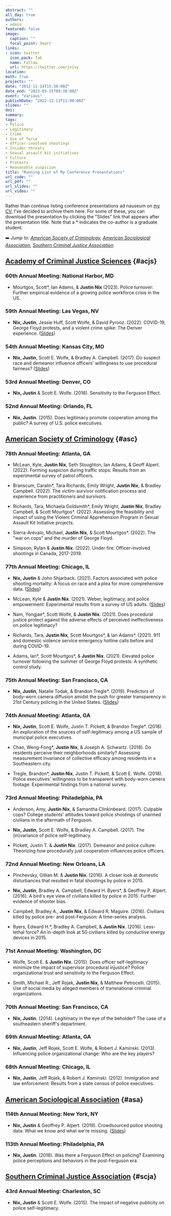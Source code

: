 ```yaml
---
abstract: ""
all_day: true
authors: 
- admin
featured: false
image:
  caption: ""
  focal_point: Smart
links:
- icon: twitter
  icon_pack: fab
  name: Follow
  url: https://twitter.com/jnixy
location: 
math: true
projects: ""
date: "2012-11-14T15:30:00Z"
date_end: "2023-03-15T09:30:00Z"
event: "Various"
publishDate: "2022-12-13T11:00:00Z"
slides: ""
doi: 
summary: 
tags: 
- Police
- Legitimacy
- Crime
- Use of force
- Officer-involved shootings
- Insider threats
- Sexual assault kit initiatives
- Culture
- Protests
- Reasonable suspicion
title: "Running List of My Conference Presentations"
url_code: ""
url_pdf: ""
url_slides: ""
url_video: ""
---
```


Rather than continue listing conference presentations ad nauseum on [my CV](https://jnix.netlify.app/files/cv.pdf), I've decided to archive them here. For some of these, you can download the presentation by clicking the "Slides" link that appears after the presentation title. Note that a \* indicates the co-author is a graduate student.

➡️ *Jump to: [American Society of Criminology](#asc), [American Sociological Association](#asa), [Southern Criminal Justice Association](#scja)*

## [Academy of Criminal Justice Sciences](https://www.acjs.org/) {#acjs}

### 60th Annual Meeting: National Harbor, MD

* Mourtgos, Scott\*, Ian Adams, & **Justin Nix** (2023). Police turnover: Further empirical evidence of a growing police workforce crisis in the US.

### 59th Annual Meeting: Las Vegas, NV

* **Nix, Justin**, Jessie Huff, Scott Wolfe, & David Pyrooz. (2022). COVID-19, George Floyd protests, and a violent crime spike: The Denver experience. ([Slides](https://jnix.netlify.app/slides/acjs22/))

### 54th Annual Meeting: Kansas City, MO

* **Nix, Justin**, Scott E. Wolfe, & Bradley A. Campbell. (2017). Do suspect race and demeanor influence officers' willingness to use procedural fairness? ([Slides](https://jnix.netlify.app/files/acjs2017.pdf))

### 53rd Annual Meeting: Denver, CO

* **Nix, Justin** & Scott E. Wolfe. (2016). Sensitivity to the Ferguson Effect.

### 52nd Annual Meeting: Orlando, FL

* **Nix, Justin**. (2015). Does legitimacy promote cooperation among the public? A survey of U.S. police executives.

## [American Society of Criminology](https://asc41.com/) {#asc}

### 78th Annual Meeting: Atlanta, GA

* McLean, Kyle, **Justin Nix**, Seth Stoughton, Ian Adams, & Geoff Alpert. (2022). Forming suspicion during traffic stops: Results from an experimental survey of patrol officers.

* Branscum, Caralin\*, Tara Richards, Emily Wright, **Justin Nix**, & Bradley Campbell. (2022). The victim-survivor notification process and experience from practitioners and survivors. 

* Richards, Tara, Michaela Goldsmith\*, Emily Wright, **Justin Nix**, Bradley Campbell, & Scott Mourtgos\*. (2022). Assessing the feasibility and impact of using the Violent Criminal Apprehension Program in Sexual Assault Kit Initiative projects. 

* Sierra-Arévalo, Michael, **Justin Nix**, & Scott Mourtgos\*. (2022). The "war on cops" and the murder of George Floyd.

* Simpson, Rylan & **Justin Nix**. (2022). Under fire: Officer-involved shootings in Canada, 2017-2019.

### 77th Annual Meeting: Chicago, IL

* **Nix, Justin** & John Shjarback. (2021). Factors associated with police shooting mortality: A focus on race and a plea for more comprehensive data. ([Slides](https://jnix.netlify.app/slides/asc21_pone_paper/#1))

* McLean, Kyle & **Justin Nix**. (2021). Weber, legitimacy, and police empowerment: Experimental results from a survey of US adults. ([Slides](https://jnix.netlify.app/slides/asc21_jq_weberlegitimacy/#1))  

* Nam, Yongjae\*, Scott Wolfe, & **Justin Nix**. (2021). Does procedural justice protect against the adverse effects of perceived ineffectiveness on police legitimacy? 

* Richards, Tara, **Justin Nix**, Scott Mourtgos\*, & Ian Adams\*. (2021). 911 and domestic violence service emergency hotline calls before and during COVID-19. 

* Adams, Ian\*, Scott Mourtgos\*, & **Justin Nix**. (2021). Elevated police turnover following the summer of George Floyd protests: A synthetic control study. 

### 75th Annual Meeting: San Francisco, CA

* **Nix, Justin**, Natalie Todak, & Brandon Tregle\*. (2019). Predictors of body-worn camera diffusion amidst the push for greater transparency in 21st Century policing in the United States. ([Slides](https://jnix.netlify.app/files/asc19_slides.pdf))

### 74th Annual Meeting: Atlanta, GA

* **Nix, Justin**, Scott E. Wolfe, Justin T. Pickett, & Brandon Tregle\*. (2018). An exploration of the sources of self-legitimacy among a US sample of municipal police executives.

* Chao, Weng-Fong\*, **Justin Nix**, & Joseph A. Schwartz. (2018). Do residents perceive their neighborhoods similarly? Assessing measurement invariance of collective efficacy among residents in a Southeastern city.

* Tregle, Brandon\*, **Justin Nix**, Justin T. Pickett, & Scott E. Wolfe. (2018). Police executives' willingness to be transparent with body-worn camera footage: Experimental findings from a national survey.

### 73rd Annual Meeting: Philadelphia, PA

* Anderson, Amy, **Justin Nix**, & Samantha Clinkinbeard. (2017). Culpable cops? College students' attitudes toward police shootings of unarmed civilians in the aftermath of Ferguson.

* **Nix, Justin**, Scott E. Wolfe, & Bradley A. Campbell. (2017). The (in)variance of police self-legitimacy.

* Pickett, Justin T. & **Justin Nix**. (2017). Demeanor and police culture: Theorizing how procedurally just cooperation influences police officers.

### 72nd Annual Meeting: New Orleans, LA

* Pinchevsky, Gillian M. & **Justin Nix**. (2016). A closer look at domestic disturbances that resulted in fatal shootings by police in 2015.

* **Nix, Justin**, Bradley A. Campbell, Edward H. Byers\*, & Geoffrey P. Alpert. (2016). A bird's eye view of civilians killed by police in 2015: Further evidence of shooter bias.

* Campbell, Bradley A., **Justin Nix**, & Edward R. Maguire. (2016). Civilians killed by police pre- and post-Ferguson: A time-series analysis.

* Byers, Edward H.\*, Bradley A. Campbell, & **Justin Nix**. (2016). Less-lethal force? An in-depth look at 50 civilians killed by conductive energy devices in 2015.

### 71st Annual Meeting: Washington, DC

* Wolfe, Scott E. & **Justin Nix**. (2015). Does officer self-legitimacy minimize the impact of supervisor procedural injustice? Police organizational trust and sensitivity to the Ferguson Effect. 

* Smith, Michael R., Jeff Rojek, **Justin Nix**, & Matthew Petrocelli. (2015). Use of social media by alleged members of transnational criminal organizations.

### 70th Annual Meeting: San Francisco, CA

* **Nix, Justin**. (2014). Legitimacy in the eye of the beholder? The case of a southeastern sheriff's department.

### 69th Annual Meeting: Atlanta, GA

* **Nix, Justin**, Jeff Rojek, Scott E. Wolfe, & Robert J. Kaminski. (2013). Influencing police organizational change: Who are the key players?

### 68th Annual Meeting: Chicago, IL

* **Nix, Justin**, Jeff Rojek, & Robert J. Kaminski. (2012). Immigration and law enforcement: Results from a state census of police executives.

## [American Sociological Association](https://www.asanet.org/) {#asa}

### 114th Annual Meeting: New York, NY

* **Nix, Justin** & Geoffrey P. Alpert. (2019). Crowdsourced police shooting data: What we know and what we're missing. ([Slides](https://jnix.netlify.app/files/asa19_slides.pdf))

### 113th Annual Meeting: Philadelphia, PA

* **Nix, Justin**. (2018). Was there a Ferguson Effect on policing? Examining police perceptions and behaviors in the post-Ferguson era.

## [Southern Criminal Justice Association](https://www.southerncj.org/) {#scja}

### 43rd Annual Meeting: Charleston, SC

* **Nix, Justin** & Scott E. Wolfe. (2015). The impact of negative publicity on police self-legitimacy.

